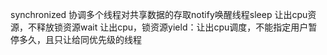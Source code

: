 synchronized 协调多个线程对共享数据的存取notify唤醒线程sleep 让出cpu资源，不释放锁资源wait 让出cpu，锁资源yield：让出cpu调度，不能指定用户暂停多久，且只让给同优先级的线程 

